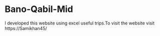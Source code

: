# Bano-Qabil-Mid
I developed this website using excel useful trips.To visit the website visit https://Samikhan45/
